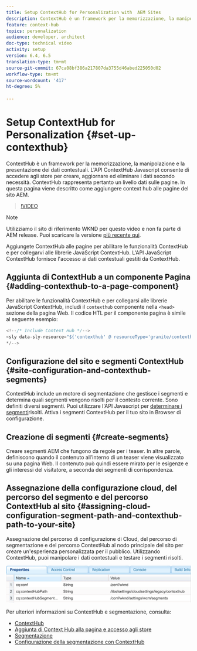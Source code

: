 ```yaml
---
title: Setup ContextHub for Personalization with  AEM Sites
description: ContextHub è un framework per la memorizzazione, la manipolazione e la presentazione dei dati contestuali. L'API ContextHub Javascript consente di accedere agli store per creare, aggiornare ed eliminare i dati secondo necessità. ContextHub rappresenta pertanto un livello dati sulle pagine. In questa pagina viene descritto come aggiungere context hub alle pagine del sito AEM.
feature: context-hub
topics: personalization
audience: developer, architect
doc-type: technical video
activity: setup
version: 6.4, 6.5
translation-type: tm+mt
source-git-commit: 67ca08bf386a217807da3755d46abed225050d02
workflow-type: tm+mt
source-wordcount: '417'
ht-degree: 5%

---
```



# Setup ContextHub for Personalization {#set-up-contexthub}

ContextHub è un framework per la memorizzazione, la manipolazione e la presentazione dei dati contestuali. L&#39;API ContextHub Javascript consente di accedere agli store per creare, aggiornare ed eliminare i dati secondo necessità. ContextHub rappresenta pertanto un livello dati sulle pagine. In questa pagina viene descritto come aggiungere context hub alle pagine del sito AEM.

>[!VIDEO](https://video.tv.adobe.com/v/23765/?quality=9&learn=on)

>[!NOTE]
>
>Utilizziamo il sito di riferimento WKND per questo video e non fa parte di AEM release. Puoi scaricare la versione [più recente qui](https://github.com/adobe/aem-guides-wknd/releases).

Aggiungete ContextHub alle pagine per abilitare le funzionalità ContextHub e per collegarvi alle librerie JavaScript ContextHub. L&#39;API JavaScript ContextHub fornisce l&#39;accesso ai dati contestuali gestiti da ContextHub.

## Aggiunta di ContextHub a un componente Pagina {#adding-contexthub-to-a-page-component}

Per abilitare le funzionalità ContextHub e per collegarsi alle librerie JavaScript ContextHub, includi il `contexthub` componente nella `<head>` sezione della pagina Web. Il codice HTL per il componente pagina è simile al seguente esempio:

```java
<!--/* Include Context Hub */-->
<sly data-sly-resource="${'contexthub' @ resourceType='granite/contexthub/components/contexthub'}"/>
*/-->
```

## Configurazione del sito e segmenti ContextHub {#site-configuration-and-contexthub-segments}

ContextHub include un motore di segmentazione che gestisce i segmenti e determina quali segmenti vengono risolti per il contesto corrente. Sono definiti diversi segmenti. Puoi utilizzare l&#39;API Javascript per [determinare i segmenti](https://helpx.adobe.com/experience-manager/6-5/sites/developing/using/ch-adding.html#DeterminingResolvedContextHubSegments)risolti. Attiva i segmenti ContextHub per il tuo sito in Browser di configurazione.

## Creazione di segmenti {#create-segments}

Creare segmenti AEM che fungono da regole per i teaser. In altre parole, definiscono quando il contenuto all’interno di un teaser viene visualizzato su una pagina Web. Il contenuto può quindi essere mirato per le esigenze e gli interessi del visitatore, a seconda dei segmenti di corrispondenza.

## Assegnazione della configurazione cloud, del percorso del segmento e del percorso ContextHub al sito {#assigning-cloud-configuration-segment-path-and-contexthub-path-to-your-site}

Assegnazione del percorso di configurazione di Cloud, del percorso di segmentazione e del percorso ContextHub al nodo principale del sito per creare un&#39;esperienza personalizzata per il pubblico. Utilizzando ContextHub, puoi manipolare i dati contestuali e testare i segmenti risolti.

![CRXDE Lite](assets/crx-de-properties.png)

Per ulteriori informazioni su ContextHub e segmentazione, consulta:

* [ContextHub](https://helpx.adobe.com/experience-manager/6-5/sites/developing/using/contexthub.html)
* [Aggiunta di Context Hub alla pagina e accesso agli store](https://helpx.adobe.com/experience-manager/6-5/sites/developing/using/ch-adding.html)
* [Segmentazione](https://helpx.adobe.com/experience-manager/6-5/sites/classic-ui-authoring/using/classic-personalization-campaigns-segmentation.html)
* [Configurazione della segmentazione con ContextHub](https://helpx.adobe.com/experience-manager/6-5/sites/administering/using/segmentation.html)
